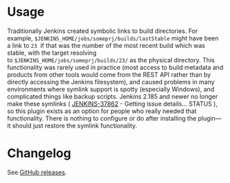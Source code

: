 # Usage

Traditionally Jenkins created symbolic links to build directories. For
example, `$JENKINS_HOME/jobs/someprj/builds/lastStable` might have been
a link to `23`  if that was the number of the most recent build which
was stable, with the target resolving
to `$JENKINS_HOME/jobs/someprj/builds/23/` as the physical directory.
This functionality was rarely used in practice (most access to build
metadata and products from other tools would come from the REST API
rather than by directly accessing the Jenkins filesystem), and caused
problems in many environments where symlink support is spotty
(especially Windows), and complicated things like backup scripts.
Jenkins 2.185 and newer no longer make these symlinks ( [
JENKINS-37862](https://issues.jenkins.io/browse/JENKINS-37862) - Getting
issue details... STATUS ), so this plugin exists as an option for people
who really needed that functionality. There is nothing to configure or
do after installing the plugin—it should just restore the symlink
functionality.

# Changelog

See [GitHub
releases](https://github.com/jenkinsci/build-symlink-plugin/releases).
